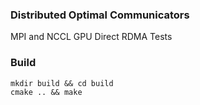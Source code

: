 ### Distributed Optimal Communicators

MPI and NCCL GPU Direct RDMA Tests

### Build

```
mkdir build && cd build
cmake .. && make
```

